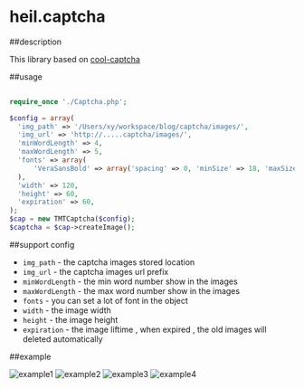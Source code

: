 # heil.captcha

##description

This library based on [cool-captcha](https://code.google.com/p/cool-php-captcha/)

##usage

```php
  
require_once './Captcha.php';

$config = array(
  'img_path' => '/Users/xy/workspace/blog/captcha/images/',
  'img_url' => 'http://.....captcha/images/',
  'minWordLength' => 4,
  'maxWordLength' => 5,
  'fonts' => array(
      'VeraSansBold' => array('spacing' => 0, 'minSize' => 18, 'maxSize' => 18, 'font' => 'VeraSansBold.ttf')
  ),
  'width' => 120,
  'height' => 60,
  'expiration' => 60,
);
$cap = new TMTCaptcha($config);
$captcha = $cap->createImage();

```

##support config

* `img_path` - the captcha images stored location
* `img_url` - the captcha images url prefix
* `minWordLength` - the min word number show in the images
* `maxWordLength` - the max word number show in the images
* `fonts` - you can set a lot of font in the object
* `width` - the image width
* `height` - the image height
* `expiration` - the image liftime , when expired , the old images will deleted automatically


##example

![example1](https://github.com/Ulll/heil.captcha/blob/master/example/1451531306.8061.jpg)
![example2](https://github.com/Ulll/heil.captcha/blob/master/example/1451531331.0574.jpg)
![example3](https://github.com/Ulll/heil.captcha/blob/master/example/1451531339.0852.jpg)
![example4](https://github.com/Ulll/heil.captcha/blob/master/example/1451531353.1939.jpg)
